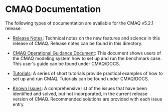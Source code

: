 # CMAQ Documentation

The following types of documentation are available for the CMAQ v5.2.1 release:

- [Release Notes](Release_Notes/README.md): Technical notes on the new features and science in this release of CMAQ.  Release notes can be found in this directory.

- [CMAQ Operational Guidance Document](../../DOCS/User_Manual/README.md): This document shows users of the CMAQ modeling system how to set up and run the benchmark case. This user's guide can be found under CMAQ/DOCS.

- [Tutorials](../../DOCS/Tutorials/README.md): A series of short tutorials provide practical examples of how to set up and run CMAQ. Tutorials can be found under CMAQ/DOCS.

- [Known Issues](../../DOCS/Known_Issues/README.md): A comprehensive list of the issues that have been identified and solved, but not incorporated, in the current release version of CMAQ. Recommended solutions are provided with each issue entry.  

